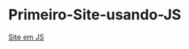 # Primeiro-Site-usando-JS

<a href="https://gabriel-meiki.github.io/Primeiro-Site-usando-JS/index01.html">Site em JS</a>
